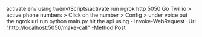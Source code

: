 activate env using twenv\Scripts\activate
run ngrok http 5050
Go Twillio > active phone numbers > Click on the number > Config > under voice put the ngrok url
run python main.py
hit the api using - Invoke-WebRequest -Uri "http://localhost:5050/make-call" -Method Post